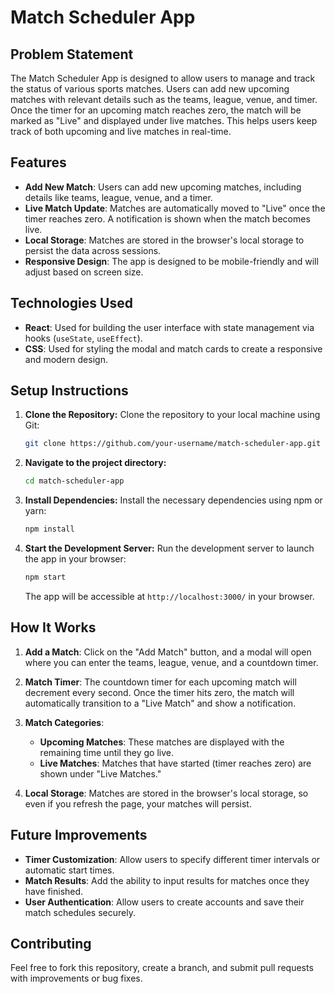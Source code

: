 # Match Scheduler App

## Problem Statement
The Match Scheduler App is designed to allow users to manage and track the status of various sports matches. Users can add new upcoming matches with relevant details such as the teams, league, venue, and timer. Once the timer for an upcoming match reaches zero, the match will be marked as "Live" and displayed under live matches. This helps users keep track of both upcoming and live matches in real-time.

## Features
- **Add New Match**: Users can add new upcoming matches, including details like teams, league, venue, and a timer.
- **Live Match Update**: Matches are automatically moved to "Live" once the timer reaches zero. A notification is shown when the match becomes live.
- **Local Storage**: Matches are stored in the browser's local storage to persist the data across sessions.
- **Responsive Design**: The app is designed to be mobile-friendly and will adjust based on screen size.

## Technologies Used
- **React**: Used for building the user interface with state management via hooks (`useState`, `useEffect`).
- **CSS**: Used for styling the modal and match cards to create a responsive and modern design.

## Setup Instructions

1. **Clone the Repository:**
   Clone the repository to your local machine using Git:
   ```bash
   git clone https://github.com/your-username/match-scheduler-app.git
   ```

2. **Navigate to the project directory:**
   ```bash
   cd match-scheduler-app
   ```

3. **Install Dependencies:**
   Install the necessary dependencies using npm or yarn:
   ```bash
   npm install
   ```

4. **Start the Development Server:**
   Run the development server to launch the app in your browser:
   ```bash
   npm start
   ```

   The app will be accessible at `http://localhost:3000/` in your browser.

## How It Works

1. **Add a Match**: Click on the "Add Match" button, and a modal will open where you can enter the teams, league, venue, and a countdown timer.
   
2. **Match Timer**: The countdown timer for each upcoming match will decrement every second. Once the timer hits zero, the match will automatically transition to a "Live Match" and show a notification.
   
3. **Match Categories**:
   - **Upcoming Matches**: These matches are displayed with the remaining time until they go live.
   - **Live Matches**: Matches that have started (timer reaches zero) are shown under "Live Matches."

4. **Local Storage**: Matches are stored in the browser's local storage, so even if you refresh the page, your matches will persist.

## Future Improvements
- **Timer Customization**: Allow users to specify different timer intervals or automatic start times.
- **Match Results**: Add the ability to input results for matches once they have finished.
- **User Authentication**: Allow users to create accounts and save their match schedules securely.

## Contributing
Feel free to fork this repository, create a branch, and submit pull requests with improvements or bug fixes.
